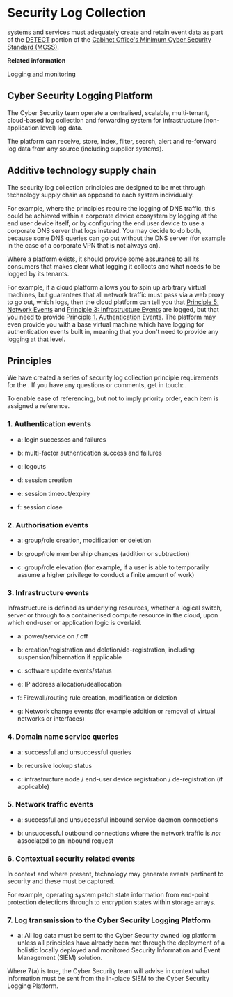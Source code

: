 # Security Log Collection

systems and services must adequately create and retain event data as part of the [DETECT](identify-protect-detect-respond-recover.md#) portion of the [Cabinet Office's Minimum Cyber Security Standard \(MCSS\)](https://www.gov.uk/government/publications/the-minimum-cyber-security-standard).

**Related information**  


[Logging and monitoring](logging-and-monitoring.md)

## Cyber Security Logging Platform

The Cyber Security team operate a centralised, scalable, multi-tenant, cloud-based log collection and forwarding system for infrastructure \(non-application level\) log data.

The platform can receive, store, index, filter, search, alert and re-forward log data from any source \(including supplier systems\).

## Additive technology supply chain

The security log collection principles are designed to be met through technology supply chain as opposed to each system individually.

For example, where the principles require the logging of DNS traffic, this could be achieved within a corporate device ecosystem by logging at the end user device itself, or by configuring the end user device to use a corporate DNS server that logs instead. You may decide to do both, because some DNS queries can go out without the DNS server \(for example in the case of a corporate VPN that is not always on\).

Where a platform exists, it should provide some assurance to all its consumers that makes clear what logging it collects and what needs to be logged by its tenants.

For example, if a cloud platform allows you to spin up arbitrary virtual machines, but guarantees that all network traffic must pass via a web proxy to go out, which logs, then the cloud platform can tell you that [Principle 5: Network Events](#5-network-traffic-events) and [Principle 3: Infrastructure Events](#3-infrastructure-events) are logged, but that you need to provide [Principle 1. Authentication Events](#1-authentication-events). The platform may even provide you with a base virtual machine which have logging for authentication events built in, meaning that you don't need to provide any logging at that level.

## Principles

We have created a series of security log collection principle requirements for the . If you have any questions or comments, get in touch: .

To enable ease of referencing, but not to imply priority order, each item is assigned a reference.

### 1. Authentication events

-   a: login successes and failures

-   b: multi-factor authentication success and failures

-   c: logouts

-   d: session creation

-   e: session timeout/expiry

-   f: session close


### 2. Authorisation events

-   a: group/role creation, modification or deletion

-   b: group/role membership changes \(addition or subtraction\)

-   c: group/role elevation \(for example, if a user is able to temporarily assume a higher privilege to conduct a finite amount of work\)


### 3. Infrastructure events

Infrastructure is defined as underlying resources, whether a logical switch, server or through to a containerised compute resource in the cloud, upon which end-user or application logic is overlaid.

-   a: power/service on / off

-   b: creation/registration and deletion/de-registration, including suspension/hibernation if applicable

-   c: software update events/status

-   e: IP address allocation/deallocation

-   f: Firewall/routing rule creation, modification or deletion

-   g: Network change events \(for example addition or removal of virtual networks or interfaces\)


### 4. Domain name service queries

-   a: successful and unsuccessful queries

-   b: recursive lookup status

-   c: infrastructure node / end-user device registration / de-registration \(if applicable\)


### 5. Network traffic events

-   a: successful and unsuccessful inbound service daemon connections

-   b: unsuccessful outbound connections where the network traffic is *not* associated to an inbound request


### 6. Contextual security related events

In context and where present, technology may generate events pertinent to security and these must be captured.

For example, operating system patch state information from end-point protection detections through to encryption states within storage arrays.

### 7. Log transmission to the Cyber Security Logging Platform

-   a: All log data must be sent to the Cyber Security owned log platform unless all principles have already been met through the deployment of a holistic locally deployed and monitored Security Information and Event Management \(SIEM\) solution.


Where 7\(a\) is true, the Cyber Security team will advise in context what information must be sent from the in-place SIEM to the Cyber Security Logging Platform.

